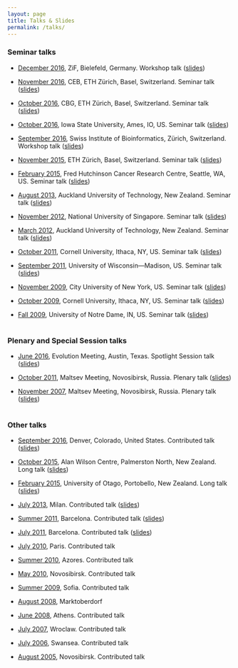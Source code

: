 ```yaml
---
layout: page
title: Talks & Slides
permalink: /talks/
--- 
```



### Seminar talks

- <a href="http://www.uni-bielefeld.de/(en)/ZIF/KG/2016GeneRegulation/Events/">December 2016</a>, ZiF, Bielefeld, Germany. Workshop talk (<a href="https://gavruskin.github.io/talks/2016_ZiF.html">slides</a>)

- <a href="https://www.bsse.ethz.ch/cevo">November 2016</a>, CEB, ETH Zürich, Basel, Switzerland. Seminar talk (<a href="https://gavruskin.github.io/talks/2016_ETH_CEB.html">slides</a>)

- <a href="https://www.bsse.ethz.ch/cbg">October 2016</a>, CBG, ETH Zürich, Basel, Switzerland. Seminar talk (<a href="https://gavruskin.github.io/talks/2016_ETH_CBG.html">slides</a>)

- <a href="http://phyloworks.org/">October 2016</a>, Iowa State University, Ames, IO, US. Seminar talk (<a href="https://gavruskin.github.io/talks/2016_ISU.html">slides</a>)

- <a href="http://www.sib.swiss/">September 2016</a>, Swiss Institute of Bioinformatics, Zürich, Switzerland. Workshop talk (<a href="https://gavruskin.github.io/talks/2016_PhyloSIB.html">slides</a>)

- <a href="https://www.bsse.ethz.ch/cbg"> November 2015</a>, ETH Zürich, Basel, Switzerland. Seminar talk (<a href="https://gavruskin.github.io/talks/2015_ETH.pdf">slides</a>)

- <a href="http://matsen.fhcrc.org">February 2015</a>, Fred Hutchinson Cancer Research Centre, Seattle, WA, US. Seminar talk (<a href="https://www.dropbox.com/s/mkkrf8s7utnw4fg/2015FredHutchGavruskin.pdf?dl=0">slides</a>)

- <a href="http://aut.ac.nz">August 2013</a>, Auckland University of Technology, New Zealand. Seminar talk (<a href="https://www.dropbox.com/s/f9gza74uzcpkshw/DeptSeminarAug2013.pdf">slides</a>)

- <a href="http://www.comp.nus.edu.sg/~fstephan/logicseminar.html">November 2012</a>, National University of Singapore. Seminar talk (<a href="http://alexander.gavruskin.com/talks/2012NUS.pdf">slides</a>)

- <a href="http://staff.elena.aut.ac.nz/Jiamon-Liu/acstc.html">March 2012</a>, Auckland University of Technology, New Zealand. Seminar talk (<a href="https://sites.google.com/a/gavruskin.com/alexander/talks/2012AUTech.pdf?attredirects=0">slides</a>)

- <a href="http://www.math.cornell.edu/~justin/logic_sem.html">October 2011</a>, Cornell University, Ithaca, NY, US. Seminar talk (<a href="https://sites.google.com/a/gavruskin.com/alexander/talks/2011CU.pdf?attredirects=0">slides</a>)

- <a href="http://www.math.wisc.edu/tuesday-september-20th">September 2011</a>, University of Wisconsin—Madison, US. Seminar talk (<a href="https://sites.google.com/a/gavruskin.com/alexander/talks/2011UWM.pdf?attredirects=0">slides</a>)

- <a href="http://math.gc.cuny.edu/seminars/bulletin11_03.htm">November 2009</a>, City University of New York, US. Seminar talk (<a href="https://sites.google.com/a/gavruskin.com/alexander/talks/2009NYC.pdf?attredirects=0">slides</a>)

- <a href="http://www.math.cornell.edu/Colloquia/Logic/2009-10.html">October 2009</a>, Cornell University, Ithaca, NY, US. Seminar talk (<a href="https://sites.google.com/a/gavruskin.com/alexander/talks/2009CU.pdf?attredirects=0">slides</a>)

- <a href="http://www.nd.edu/~mathwww/past_talks/october2009.shtml">Fall 2009</a>, University of Notre Dame, IN, US. Seminar talk (<a href="https://sites.google.com/a/gavruskin.com/alexander/talks/2009UND.pdf?attredirects=0">slides</a>)<br><br>


### Plenary and Special Session talks

- <a href="http://www.evolutionmeetings.org/special-talks.html">June 2016</a>, Evolution Meeting, Austin, Texas. Spotlight Session talk (<a href="https://gavruskin.github.io/talks/2016_Evolution.pdf">slides</a>)

- <a href="http://www.math.nsc.ru/conference/malmeet/11/Plenary_e.htm">October 2011</a>, Maltsev Meeting, Novosibirsk, Russia. Plenary talk (<a href="https://sites.google.com/a/gavruskin.com/alexander/talks/2011MM.pdf?attredirects=0">slides</a>)

- <a href="http://math.nsc.ru/conference/malmeet/07/index.html">November 2007</a>, Maltsev Meeting, Novosibirsk, Russia. Plenary talk (<a href="https://sites.google.com/a/gavruskin.com/alexander/talks/2007MM.pdf?attredirects=0">slides</a>)<br><br>


### Other talks

- <a href="http://community.geosociety.org/gsa2016/home">September 2016</a>, Denver, Colorado, United States. Contributed talk (<a href="https://gavruskin.github.io/talks/2016_GSA.pdf">slides</a>)

- <a href="http://www.allanwilsoncentre.ac.nz/">October 2015</a>, Alan Wilson Centre, Palmerston North, New Zealand. Long talk (<a href="https://gavruskin.github.io/talks/2015_AWC.pdf">slides</a>)


- <a href="http://www.math.canterbury.ac.nz/bio/events/portobello2015/">February 2015</a>, University of Otago, Portobello, New Zealand. Long talk (<a href="https://www.dropbox.com/s/suc4k18typ51vbe/2015PortobelloGavruskin.pdf?dl=0">slides</a>)

- <a href="http://cie2013.disco.unimib.it">July 2013</a>, Milan. Contributed talk (<a href="https://www.dropbox.com/s/btwgq8ke0lglt5z/2013CiEgavruskin.pdf">slides</a><a href="/"></a>)

- <a href="http://www.crm.cat/cinfinity/" target="_blank">Summer 2011</a>, Barcelona. Contributed talk (<a href="https://sites.google.com/a/gavruskin.com/alexander/talks/2011IC.pdf?attredirects=0">slides</a><a href="/"></a>)

- <a href="http://logic2011.org/" target="_blank">July 2011</a>, Barcelona. Contributed talk (<a href="https://sites.google.com/a/gavruskin.com/alexander/talks/2011LC.pdf?attredirects=0">slides</a>)

- <a href="http://logic2010.org/" target="_blank">July 2010</a>, Paris. Contributed talk

- <a href="http://www.cie2010.uac.pt/" target="_blank">Summer 2010</a>, Azores. Contributed talk

- <a href="http://www.math.nsc.ru/conference/malmeet/10/Main_e.htm" target="_blank">May 2010</a>, Novosibirsk. Contributed talk

- <a href="http://lc2009.fmi.uni-sofia.bg/" target="_blank">Summer 2009</a>, Sofia. Contributed talk

- <a href="http://asimod.in.tum.de/2008/index.shtml" target="_blank">August 2008</a>, Marktoberdorf

- <a href="http://www.cs.swan.ac.uk/cie08/" target="_blank">June 2008</a>, Athens. Contributed talk

- <a href="http://july2007.ii.uni.wroc.pl/" target="_blank">July 2007</a>, Wroclaw. Contributed talk

- <a href="http://www.cs.swan.ac.uk/cie06/" target="_blank">July 2006</a>, Swansea. Contributed talk

- <a href="http://www.ict.nsc.ru/ws/ALC-9/index.en.html" target="_blank">August 2005</a>, Novosibirsk. Contributed talk

